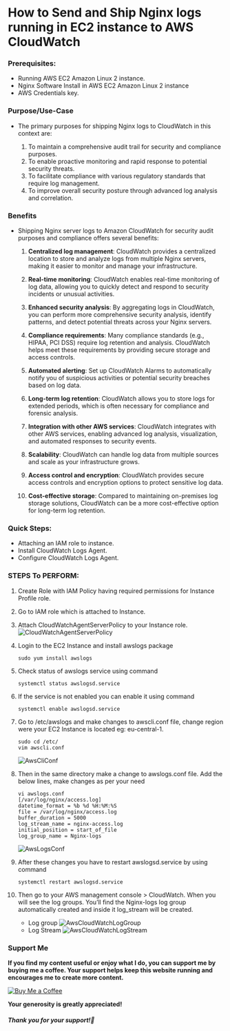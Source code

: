 # How to Send and Ship Nginx logs running in EC2 instance to AWS CloudWatch

### Prerequisites:

- Running AWS EC2 Amazon Linux 2 instance.
- Nginx Software Install in AWS EC2 Amazon Linux 2 instance 
- AWS Credentials key. 

### Purpose/Use-Case

- The primary purposes for shipping Nginx logs to CloudWatch in this context are:
  
  1. To maintain a comprehensive audit trail for security and compliance purposes.
  2. To enable proactive monitoring and rapid response to potential security threats.
  3. To facilitate compliance with various regulatory standards that require log management.
  4. To improve overall security posture through advanced log analysis and correlation.

### Benefits

- Shipping Nginx server logs to Amazon CloudWatch for security audit purposes and compliance offers several benefits:
  
  1. **Centralized log management**:
     CloudWatch provides a centralized location to store and analyze logs from multiple Nginx servers, making it easier to monitor and manage your infrastructure.
  
  2. **Real-time monitoring**:
     CloudWatch enables real-time monitoring of log data, allowing you to quickly detect and respond to security incidents or unusual activities.
  
  3. **Enhanced security analysis**:
     By aggregating logs in CloudWatch, you can perform more comprehensive security analysis, identify patterns, and detect potential threats across your Nginx servers.
  
  4. **Compliance requirements**:
     Many compliance standards (e.g., HIPAA, PCI DSS) require log retention and analysis. CloudWatch helps meet these requirements by providing secure storage and access controls.
  
  5. **Automated alerting**:
     Set up CloudWatch Alarms to automatically notify you of suspicious activities or potential security breaches based on log data.
  
  6. **Long-term log retention**:
     CloudWatch allows you to store logs for extended periods, which is often necessary for compliance and forensic analysis.
  
  7. **Integration with other AWS services**:
     CloudWatch integrates with other AWS services, enabling advanced log analysis, visualization, and automated responses to security events.
  
  8. **Scalability**:
     CloudWatch can handle log data from multiple sources and scale as your infrastructure grows.
  
  9. **Access control and encryption**:
     CloudWatch provides secure access controls and encryption options to protect sensitive log data.
  
  10. **Cost-effective storage**:
      Compared to maintaining on-premises log storage solutions, CloudWatch can be a more cost-effective option for long-term log retention.

### Quick Steps:

- Attaching an IAM role to instance. 
- Install CloudWatch Logs Agent. 
- Configure CloudWatch Logs Agent. 

### STEPS To PERFORM:

1. Create Role with IAM Policy having required permissions for Instance Profile role. 

2. Go to IAM role which is attached to Instance. 

3. Attach CloudWatchAgentServerPolicy  to your Instance role.
    ![CloudWatchAgentServerPolicy](https://sawanchouksey.github.io/documents/blob/main/docs/Cloud/CloudWatchAgentServerPolicy.png?raw=true)

4. Login to the EC2 Instance and install awslogs package
   
   ```
   sudo yum install awslogs
   ```

5. Check status of awslogs service using command
   
   ```
   systemctl status awslogsd.service
   ```

6. If the service is not enabled you can enable it using command
   
   ```
   systemctl enable awslogsd.service
   ```

7. Go to /etc/awslogs and make changes to awscli.conf file, change region were your EC2 Instance is located eg: eu-central-1.
   
   ```
   sudo cd /etc/ 
   vim awscli.conf
   ```
   
    ![AwsCliConf](https://sawanchouksey.github.io/documents/blob/main/docs/Cloud/awscli.png?raw=true)

8. Then in the same directory make a change to awslogs.conf file. Add the below lines, make changes as per your need
   
   ```
   vi awslogs.conf
   [/var/log/nginx/access.log] 
   datetime_format = %b %d %H:%M:%S 
   file = /var/log/nginx/access.log 
   buffer_duration = 5000 
   log_stream_name = nginx-access.log 
   initial_position = start_of_file 
   log_group_name = Nginx-logs
   ```
   
    ![AwsLogsConf](https://sawanchouksey.github.io/documents/blob/main/docs/Cloud/awslogsconf.png?raw=true)

9. After these changes you have to restart awslogsd.service by using command
   
   ```
   systemctl restart awslogsd.service
   ```

10. Then go to your AWS management console > CloudWatch. When you will see the log groups. You’ll find the Nginx-logs log group automatically created and inside it log_stream will be created.
    
    - Log group
        ![AwsCloudWatchLogGroup](https://sawanchouksey.github.io/documents/blob/main/docs/Cloud/loggroup.png?raw=true)
    - Log Stream
        ![AwsCloudWatchLogStream](https://sawanchouksey.github.io/documents/blob/main/docs/Cloud/logstream.png?raw=true)


### Support Me

**If you find my content useful or enjoy what I do, you can support me by buying me a coffee. Your support helps keep this website running and encourages me to create more content.**

[![Buy Me a Coffee](https://www.buymeacoffee.com/assets/img/custom_images/orange_img.png)](https://www.buymeacoffee.com/sawanchokso)

**Your generosity is greatly appreciated!**

##### Thank you for your support!💚